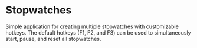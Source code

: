 # Stopwatches
Simple application for creating multiple stopwatches with customizable hotkeys.
The default hotkeys (F1, F2, and F3) can be used to simultaneously start, pause, and reset all stopwatches.
